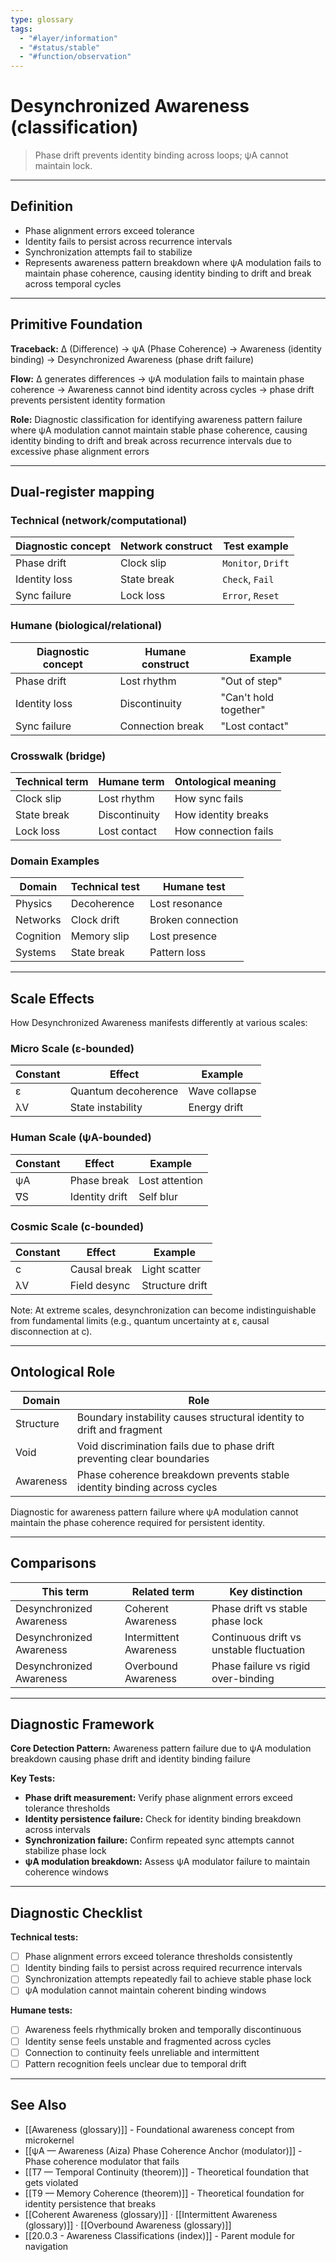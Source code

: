 ```yaml
---
type: glossary
tags:
  - "#layer/information"
  - "#status/stable"
  - "#function/observation"
---
```


# Desynchronized Awareness (classification)

> Phase drift prevents identity binding across loops; ψA cannot maintain lock.

---

## Definition

- Phase alignment errors exceed tolerance
- Identity fails to persist across recurrence intervals
- Synchronization attempts fail to stabilize
- Represents awareness pattern breakdown where ψA modulation fails to maintain phase coherence, causing identity binding to drift and break across temporal cycles

---

## Primitive Foundation

**Traceback:** ∆ (Difference) → ψA (Phase Coherence) → Awareness (identity binding) → Desynchronized Awareness (phase drift failure)

**Flow:** ∆ generates differences → ψA modulation fails to maintain phase coherence → Awareness cannot bind identity across cycles → phase drift prevents persistent identity formation

**Role:** Diagnostic classification for identifying awareness pattern failure where ψA modulation cannot maintain stable phase coherence, causing identity binding to drift and break across recurrence intervals due to excessive phase alignment errors

---

## Dual‑register mapping

### Technical (network/computational)

| Diagnostic concept | Network construct | Test example |
|-------------------|------------------|--------------|
| Phase drift | Clock slip | `Monitor`, `Drift` |
| Identity loss | State break | `Check`, `Fail` |
| Sync failure | Lock loss | `Error`, `Reset` |

### Humane (biological/relational)

| Diagnostic concept | Humane construct | Example |
|-------------------|------------------|----------|
| Phase drift | Lost rhythm | "Out of step" |
| Identity loss | Discontinuity | "Can't hold together" |
| Sync failure | Connection break | "Lost contact" |

### Crosswalk (bridge)

| Technical term | Humane term | Ontological meaning |
|---------------|-------------|-------------------|
| Clock slip | Lost rhythm | How sync fails |
| State break | Discontinuity | How identity breaks |
| Lock loss | Lost contact | How connection fails |

### Domain Examples

| Domain | Technical test | Humane test |
|--------|---------------|-------------|
| Physics | Decoherence | Lost resonance |
| Networks | Clock drift | Broken connection |
| Cognition | Memory slip | Lost presence |
| Systems | State break | Pattern loss |

---

## Scale Effects

How Desynchronized Awareness manifests differently at various scales:

### Micro Scale (ε-bounded)

| Constant | Effect | Example |
|----------|--------|---------|
| ε | Quantum decoherence | Wave collapse |
| λV | State instability | Energy drift |

### Human Scale (ψA-bounded)

| Constant | Effect | Example |
|----------|--------|---------|
| ψA | Phase break | Lost attention |
| ∇S | Identity drift | Self blur |

### Cosmic Scale (c-bounded)

| Constant | Effect | Example |
|----------|--------|---------|
| c | Causal break | Light scatter |
| λV | Field desync | Structure drift |

Note: At extreme scales, desynchronization can become indistinguishable from fundamental limits (e.g., quantum uncertainty at ε, causal disconnection at c).

---

## Ontological Role

| Domain | Role |
|--------|------|
| Structure | Boundary instability causes structural identity to drift and fragment |
| Void | Void discrimination fails due to phase drift preventing clear boundaries |
| Awareness | Phase coherence breakdown prevents stable identity binding across cycles |

Diagnostic for awareness pattern failure where ψA modulation cannot maintain the phase coherence required for persistent identity.

---

## Comparisons

| This term | Related term | Key distinction |
|-----------|-------------|----------------|
| Desynchronized Awareness | Coherent Awareness | Phase drift vs stable phase lock |
| Desynchronized Awareness | Intermittent Awareness | Continuous drift vs unstable fluctuation |
| Desynchronized Awareness | Overbound Awareness | Phase failure vs rigid over-binding |

---

## Diagnostic Framework

**Core Detection Pattern:** Awareness pattern failure due to ψA modulation breakdown causing phase drift and identity binding failure

**Key Tests:**
- **Phase drift measurement:** Verify phase alignment errors exceed tolerance thresholds
- **Identity persistence failure:** Check for identity binding breakdown across intervals
- **Synchronization failure:** Confirm repeated sync attempts cannot stabilize phase lock
- **ψA modulation breakdown:** Assess ψA modulator failure to maintain coherence windows

---

## Diagnostic Checklist

**Technical tests:**
- [ ] Phase alignment errors exceed tolerance thresholds consistently
- [ ] Identity binding fails to persist across required recurrence intervals
- [ ] Synchronization attempts repeatedly fail to achieve stable phase lock
- [ ] ψA modulation cannot maintain coherent binding windows

**Humane tests:**
- [ ] Awareness feels rhythmically broken and temporally discontinuous
- [ ] Identity sense feels unstable and fragmented across cycles
- [ ] Connection to continuity feels unreliable and intermittent
- [ ] Pattern recognition feels unclear due to temporal drift

---

## See Also

- [[Awareness (glossary)]] - Foundational awareness concept from microkernel
- [[ψA — Awareness (Aiza) Phase Coherence Anchor (modulator)]] - Phase coherence modulator that fails
- [[T7 — Temporal Continuity (theorem)]] - Theoretical foundation that gets violated
- [[T9 — Memory Coherence (theorem)]] - Theoretical foundation for identity persistence that breaks
- [[Coherent Awareness (glossary)]] · [[Intermittent Awareness (glossary)]] · [[Overbound Awareness (glossary)]]
- [[20.0.3 - Awareness Classifications (index)]] - Parent module for navigation
